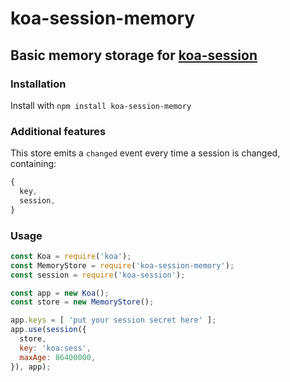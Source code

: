 # koa-session-memory

## Basic memory storage for [koa-session](https://www.npmjs.com/package/koa-session)

### Installation

Install with `npm install koa-session-memory`

### Additional features

This store emits a `changed` event every time a session is changed, containing:

```javascript
{
  key,
  session,
}
```

### Usage

```javascript
const Koa = require('koa');
const MemoryStore = require('koa-session-memory');
const session = require('koa-session');

const app = new Koa();
const store = new MemoryStore();

app.keys = [ 'put your session secret here' ];
app.use(session({
  store,
  key: 'koa:sess',
  maxAge: 86400000,
}), app);
```
